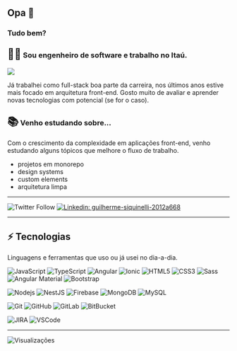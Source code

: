 ## Opa 👋

### Tudo bem?

<h3>
  <span style="font-size:24px">👨‍💻</span> Sou engenheiro de software e trabalho no Itaú.
</h3>
<img src="https://seek.dev.br/name" />

<p>
  Já trabalhei como full-stack boa parte da carreira, nos últimos anos estive mais focado em arquitetura front-end. Gosto muito de avaliar e aprender novas tecnologias com potencial (se for o caso).
</p>

<h3>
  <span style="font-size:24px">📚</span> Venho estudando sobre...
</h3>

<p>
  Com o crescimento da complexidade em aplicações front-end, venho estudando alguns tópicos que melhore o fluxo de trabalho.
</p>

<ul>
  <li>projetos em monorepo</li>
  <li>design systems</li>
  <li>custom elements</li>
  <li>arquitetura limpa</li>
</ul>

---
![Twitter Follow](https://img.shields.io/twitter/follow/guiseek?label=GuiSeek&logo=twitter&style=flat-square)
[![Linkedin: guilherme-siquinelli-2012a668](https://img.shields.io/badge/-Linkedin-blue?style=flat-square&logo=Linkedin&logoColor=white&link=https://www.linkedin.com/in/guilherme-siquinelli-2012a668/)](https://www.linkedin.com/in/guilherme-siquinelli-2012a668/)

---

## ⚡ Tecnologias

Linguagens e ferramentas que uso ou já usei no dia-a-dia.



![JavaScript](https://img.shields.io/badge/-JavaScript-black?style=flat-square&logo=javascript)
![TypeScript](https://img.shields.io/badge/-TypeScript-007ACC?style=flat-square&logo=typescript)
![Angular](https://img.shields.io/badge/-Angular-DD0031?style=flat-square&logo=angular)
![Ionic](https://img.shields.io/badge/-Ionic-3880FF?style=flat-square&logo=ionic&logoColor=white)
![HTML5](https://img.shields.io/badge/-HTML5-E34F26?style=flat-square&logo=html5&logoColor=white)
![CSS3](https://img.shields.io/badge/-CSS3-1572B6?style=flat-square&logo=css3)
![Sass](https://img.shields.io/badge/-Sass-CC6699?style=flat-square&logo=sass&logoColor=white)
![Angular Material](https://img.shields.io/badge/Material-Design-%23ffa726?style=flat-square&logo=angular)
![Bootstrap](https://img.shields.io/badge/-Bootstrap-563D7C?style=flat-square&logo=bootstrap)

![Nodejs](https://img.shields.io/badge/-Nodejs-339933?style=flat-square&logo=Node.js&logoColor=white)
![NestJS](https://img.shields.io/badge/-NestJS-E0234E?style=flat-square&logo=nestjs&logoColor=white)
![Firebase](https://img.shields.io/badge/Firebase-FFCA28?style=flat-square&logo=firebase&logoColor=white)
![MongoDB](https://img.shields.io/badge/-MongoDB-black?style=flat-square&logo=mongodb)
![MySQL](https://img.shields.io/badge/-MySQL-4479A1?style=flat-square&logo=mysql&logoColor=white)

![Git](https://img.shields.io/badge/-Git-black?style=flat-square&logo=git)
![GitHub](https://img.shields.io/badge/-GitHub-181717?style=flat-square&logo=github)
![GitLab](https://img.shields.io/badge/-GitLab-181717?style=flat-square&logo=gitlab)
![BitBucket](https://img.shields.io/badge/-BitBucket-darkblue?style=flat-square&logo=bitbucket)

![JIRA](https://img.shields.io/badge/-JIRA-0052CC?style=flat-square&logo=jira)
![VSCode](https://img.shields.io/badge/-VSCode-007ACC?style=flat-square&logo=visual-studio-code&logoColor=white)

<!-- | Langs | Stats |
| --- | --- |
| ![](https://github-readme-stats.vercel.app/api/top-langs/?username=guiseek&hide=php,html) | ![](https://github-readme-stats.vercel.app/api?username=guiseek&theme=default) | -->

---

![Visualizações](https://komarev.com/ghpvc/?username=guiseek)
